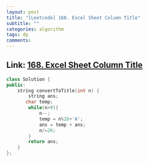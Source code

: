 ```yaml
---
layout: post
title: "[Leetcode] 168. Excel Sheet Column Title"
subtitle: ""
categories: algorithm
tags: dp
comments:
---
```


## Link: [168. Excel Sheet Column Title](https://leetcode.com/problems/excel-sheet-column-title/)

```cpp
class Solution {
public:
    string convertToTitle(int n) {
        string ans;
       char temp;
        while(n>0){
            n--;
            temp = n%26+'A';
            ans = temp + ans;
            n/=26;
        }
        return ans;
    }
};
```
